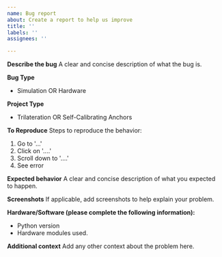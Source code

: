 ```yaml
---
name: Bug report
about: Create a report to help us improve
title: ''
labels: ''
assignees: ''

---
```


**Describe the bug**
A clear and concise description of what the bug is.

**Bug Type**
- Simulation OR Hardware

**Project Type**
- Trilateration OR Self-Calibrating Anchors

**To Reproduce**
Steps to reproduce the behavior:
1. Go to '...'
2. Click on '....'
3. Scroll down to '....'
4. See error

**Expected behavior**
A clear and concise description of what you expected to happen.

**Screenshots**
If applicable, add screenshots to help explain your problem.

**Hardware/Software (please complete the following information):**
 - Python version
 - Hardware modules used.


**Additional context**
Add any other context about the problem here.
